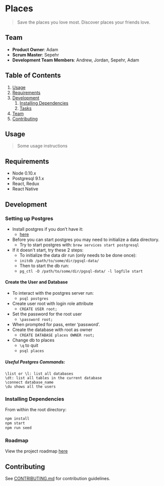 # Places

> Save the places you love most.
> Discover places your friends love.

## Team

  - __Product Owner__: Adam
  - __Scrum Master__: Sepehr
  - __Development Team Members__: Andrew, Jordan, Sepehr, Adam

## Table of Contents

1. [Usage](#Usage)
1. [Requirements](#requirements)
1. [Development](#development)
    1. [Installing Dependencies](#installing-dependencies)
    1. [Tasks](#tasks)
1. [Team](#team)
1. [Contributing](#contributing)

## Usage

> Some usage instructions

## Requirements

- Node 0.10.x
- Postgresql 9.1.x
- React, Redux
- React Native

## Development

### Setting up Postgres
- Install postgres if you don’t have it:
  - [here](https://launchschool.com/blog/how-to-install-postgresql-on-a-mac)
- Before you can start postgres you may need to initialize a data directory.
  - Try to start postgres with: `brew services start postgresql`
- If it doesn't start, try these 2 steps:
  - To initialize the data dir run (only needs to be done once):
  - `initdb /path/to/some/dir/pgsql-data/`
  - Then to start the db run:
   - `pg_ctl -D /path/to/some/dir/pgsql-data/ -l logfile start`

#### Create the User and Database

- To interact with the postgres server run:
  - `psql postgres`
- Create user root with login role attribute
  - `CREATE USER root;`
- Set the password for the root user
  - `\password root;`
- When prompted for pass, enter ‘password’.
- Create the database with root as owner
  - `CREATE DATABASE places OWNER root;`
- Change db to places
  - `\q` to quit 
  - `psql places` 
  
##### Useful Postgres Commands:
```
\list or \l: list all databases
\dt: list all tables in the current database
\connect database_name
\du shows all the users
```

### Installing Dependencies

From within the root directory:

```sh
npm install
npm start
npm run seed
```

### Roadmap

View the project roadmap [here](https://waffle.io/places-app/web)


## Contributing

See [CONTRIBUTING.md](CONTRIBUTING.md) for contribution guidelines.
